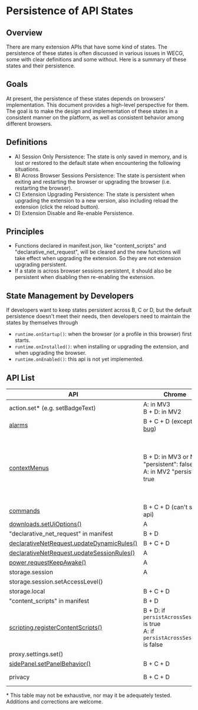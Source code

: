 # Persistence of API States

## Overview
There are many extension APIs that have some kind of states. The persistence of these states is often discussed in various issues in WECG, some with clear definitions and some without. Here is a summary of these states and their persistence.

## Goals
At present, the persistence of these states depends on browsers' implementation. This document provides a high-level perspective for them. The goal is to make the design and implementation of these states in a consistent manner on the platform, as well as consistent behavior among different browsers.

## Definitions
- A) Session Only Persistence: The state is only saved in memory, and is lost or restored to the default state when encountering the following situations.
- B) Across Browser Sessions Persistence: The state is persistent when exiting and restarting the browser or upgrading the browser (i.e. restarting the browser).
- C) Extension Upgrading Persistence: The state is persistent when upgrading the extension to a new version, also including reload the extension (click the reload button).
- D) Extension Disable and Re-enable Persistence.

## Principles
- Functions declared in manifest.json, like "content_scripts" and "declarative_net_request", will be cleared and the new functions will take effect when upgrading the extension. So they are not extension upgrading persistent.
- If a state is across browser sessions persistent, it should also be persistent when disabling then re-enabling the extension.

## State Management by Developers
If developers want to keep states persistent across B, C or D, but the default persistence doesn't meet their needs, then developers need to maintain the states by themselves through
- `runtime.onStartup()`: when the browser (or a profile in this browser) first starts.
- `runtime.onInstalled()`: when installing or upgrading the extension, and when upgrading the browser.
- `runtime.onEnabled()`: this api is not yet implemented.

## API List

| API  | Chrome | Firefox | Safari |
| ------------- | ------------- | ------------- | ------------- |
| action.set* (e.g. setBadgeText)| A: in MV3 <br> B + D: in MV2 | A | A |
| [alarms](https://developer.chrome.com/docs/extensions/reference/alarms)  | B + C + D (except [a bug](https://crbug.com/1285798)) | A | A |
| [contextMenus](https://developer.chrome.com/docs/extensions/reference/contextMenus) | B + D: in MV3 or MV2 "persistent": false <br> A: in MV2 "persistent": true | B: in MV3 or MV2 "persistent": false (Firefox >= 106) <br> A: in MV2 "persistent": true | A |
| [commands](https://developer.chrome.com/docs/extensions/reference/commands) | B + C + D (can't set by api) | | |
| [downloads.setUiOptions()](https://developer.chrome.com/docs/extensions/reference/downloads/#method-setUiOptions) | A | | |
| "declarative_net_request" in manifest | B + D | | |
| [declarativeNetRequest.updateDynamicRules()](https://developer.chrome.com/docs/extensions/reference/declarativeNetRequest/#method-updateDynamicRules) | B + C + D | B + C + D | B + C + D |
| [declarativeNetRequest.updateSessionRules()](https://developer.chrome.com/docs/extensions/reference/declarativeNetRequest/#method-updateSessionRules) | A | | |
| [power.requestKeepAwake()](https://developer.chrome.com/docs/extensions/reference/power/#method-requestKeepAwake) | A | | |
| storage.session | A | | |
| storage.session.setAccessLevel() | | | |
| storage.local | B + C + D | | |
| "content_scripts"  in manifest | B + D | | |
| [scripting.registerContentScripts()](https://developer.chrome.com/docs/extensions/reference/scripting/#method-registerContentScripts) | B + D: if `persistAcrossSessions` is true <br> A: if `persistAcrossSessions` is false | | |
| proxy.settings.set() | | | |
| [sidePanel.setPanelBehavior()](https://developer.chrome.com/docs/extensions/reference/sidePanel/#method-setPanelBehavior) | B + C + D | | |
| privacy | B + C + D | B + C + D | Not supported |

\* This table may not be exhaustive, nor may it be adequately tested. Additions and corrections are welcome.
